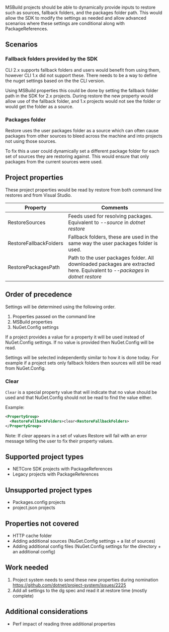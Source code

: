MSBuild projects should be able to dynamically provide inputs to restore such as sources, fallback folders, and the packages folder path. This would allow the SDK to modify the settings as needed and allow advanced scenarios where these settings are conditional along with PackageReferences.

## Scenarios

### Fallback folders provided by the SDK

CLI 2.x supports fallback folders and users would benefit from using them, however CLI 1.x did not support these. There needs to be a way to define the nuget settings based on the the CLI version.

Using MSBuild properties this could be done by setting the fallback folder path in the SDK for 2.x projects. During restore the new property would allow use of the fallback folder, and 1.x projects would not see the folder or would get the folder as a source.

### Packages folder

Restore uses the user packages folder as a source which can often cause packages from other sources to bleed across the machine and into projects not using those sources.

To fix this a user could dynamically set a different package folder for each set of sources they are restoring against. This would ensure that only packages from the current sources were used.

## Project properties

These project properties would be read by restore from both command line restores and from Visual Studio.

| Property | Comments |
| -------- | -------- |
| RestoreSources | Feeds used for resolving packages. Equivalent to *--source* in *dotnet restore* |
| RestoreFallbackFolders | Fallback folders, these are used in the same way the user packages folder is used. |
| RestorePackagesPath | Path to the user packages folder. All downloaded packages are extracted here. Equivalent to *--packages* in *dotnet restore* |

## Order of precedence

Settings will be determined using the following order.

1. Properties passed on the command line
1. MSBuild properties
1. NuGet.Config settings

If a project provides a value for a property it will be used instead of NuGet.Config settings. If no value is provided then NuGet.Config will be read.

Settings will be selected independently similar to how it is done today. For example if a project sets only fallback folders then sources will still be read from NuGet.Config.

### Clear
``Clear`` is a special property value that will indicate that no value should be used and that NuGet.Config should not be read to find the value either.

Example:
```xml
<PropertyGroup>
  <RestoreFallbackFolders>clear<RestoreFallbackFolders>
</PropertyGroup>
```

Note: If *clear* appears in a set of values Restore will fail with an error message telling the user to fix their property values.

## Supported project types
* NETCore SDK projects with PackageReferences
* Legacy projects with PackageReferences

## Unsupported project types
* Packages.config projects
* project.json projects

## Properties not covered

* HTTP cache folder
* Adding additional sources (NuGet.Config settings + a list of sources)
* Adding additional config files (NuGet.Config settings for the directory + an additional config)

## Work needed
1. Project system needs to send these new properties during nomination https://github.com/dotnet/project-system/issues/2225
1. Add all settings to the dg spec and read it at restore time (mostly complete)

## Additional considerations
* Perf impact of reading three additional properties

